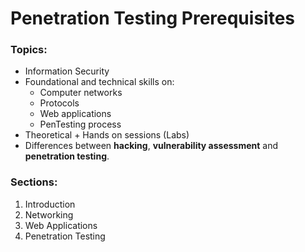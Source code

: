 # Penetration Testing Prerequisites

### Topics:

- Information Security
- Foundational and technical skills on:
  - Computer networks
  - Protocols
  - Web applications
  - PenTesting process
- Theoretical + Hands on sessions (Labs)
- Differences between **hacking**, **vulnerability assessment** and **penetration testing**.

### Sections:

1. Introduction
2. Networking
3. Web Applications
4. Penetration Testing

